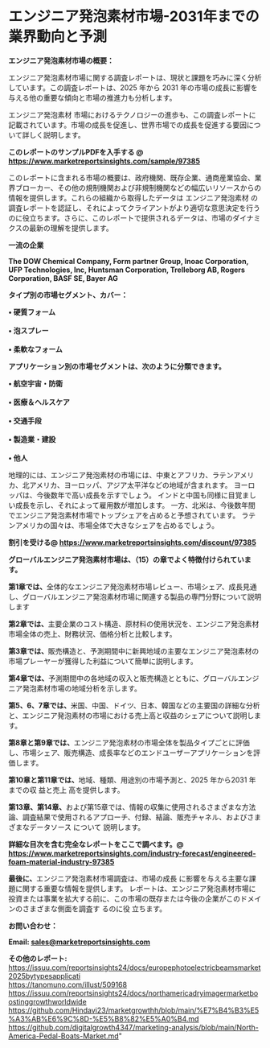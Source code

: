 # エンジニア発泡素材市場-2031年までの業界動向と予測

<strong><b>エンジニア発泡素材市場の概要：</b></strong>

エンジニア発泡素材市場に関する調査レポートは、現状と課題を巧みに深く分析しています。この調査レポートは、2025 年から 2031 年の市場の成長に影響を与える他の重要な傾向と市場の推進力も分析します。

エンジニア発泡素材 市場におけるテクノロジーの進歩も、この調査レポートに記載されています。市場の成長を促進し、世界市場での成長を促進する要因について詳しく説明します。

<strong>このレポートのサンプルPDFを入手する @ <a href=https://www.marketreportsinsights.com/sample/97385>https://www.marketreportsinsights.com/sample/97385</a></strong>

このレポートに含まれる市場の概要は、政府機関、既存企業、通商産業協会、業界ブローカー、その他の規制機関および非規制機関などの幅広いリソースからの情報を提供します。これらの組織から取得したデータは エンジニア発泡素材 の調査レポートを認証し、それによってクライアントがより適切な意思決定を行うのに役立ちます。さらに、このレポートで提供されるデータは、市場のダイナミクスの最新の理解を提供します。

<strong>一流の企業</strong>

<strong><b>The DOW Chemical Company, Form partner Group, Inoac Corporation, UFP Technologies, Inc, Huntsman Corporation, Trelleborg AB, Rogers Corporation, BASF SE, Bayer AG</b></strong>

<strong><b>タイプ別の市場セグメント、カバー：</b></strong>

<strong>• 硬質フォーム<br><br>• 泡スプレー<br><br>• 柔軟なフォーム</strong>

<strong><b>アプリケーション別の市場セグメントは、次のように分類できます。</b></strong>

<strong>• 航空宇宙・防衛<br><br>• 医療＆ヘルスケア<br><br>• 交通手段<br><br>• 製造業・建設<br><br>• 他人</strong>

 地理的には、エンジニア発泡素材の市場には、中東とアフリカ、ラテンアメリカ、北アメリカ、ヨーロッパ、アジア太平洋などの地域が含まれます。 ヨーロッパは、今後数年で高い成長を示すでしょう。 インドと中国も同様に目覚ましい成長を示し、それによって雇用数が増加します。 一方、北米は、今後数年間でエンジニア発泡素材市場でトップシェアを占めると予想されています。 ラテンアメリカの国々は、市場全体で大きなシェアを占めるでしょう。

<strong>割引を受ける@ <a href=https://www.marketreportsinsights.com/discount/97385>https://www.marketreportsinsights.com/discount/97385</a></strong>

<strong><b>グローバルエンジニア発泡素材市場は、（15）の章でよく特徴付けられています。</b></strong>

<strong><b>第</b></strong><strong><b>1章では、</b></strong>全体的なエンジニア発泡素材市場レビュー、市場シェア、成長見通し、グローバルエンジニア発泡素材市場に関連する製品の専門分野について説明します

<strong><b>第2章では、</b></strong>主要企業のコスト構造、原材料の使用状況を、エンジニア発泡素材市場全体の売上、財務状況、価格分析と比較します。

<strong><b>第3章では、</b></strong>販売構造と、予測期間中に新興地域の主要なエンジニア発泡素材の市場プレーヤーが獲得した利益について簡単に説明します。

<strong><b>第4章では、</b></strong>予測期間中の各地域の収入と販売構造とともに、グローバルエンジニア発泡素材市場の地域分析を示します。

<strong><b>第5、6、7章では、</b></strong>米国、中国、ドイツ、日本、韓国などの主要国の詳細な分析と、エンジニア発泡素材の市場における売上高と収益のシェアについて説明します。

<strong><b>第8章と第9章では、</b></strong>エンジニア発泡素材の市場全体を製品タイプごとに評価し、市場シェア、販売構造、成長率などのエンドユーザーアプリケーションを評価します。

<strong><b>第10章と第11章では、</b></strong>地域、種類、用途別の市場予測と、2025 年から2031 年までの収 益と売上 高を提供します。

<strong><b>第13章、第14章、</b></strong>および第15章では、情報の収集に使用されるさまざまな方法論、調査結果で使用されるアプローチ、付録、結論、販売チャネル、およびさまざまなデータソース について 説明します。

<strong>詳細な目次を含む完全なレポートをここで調べます。@ <a href=https://www.marketreportsinsights.com/industry-forecast/engineered-foam-material-industry-97385>https://www.marketreportsinsights.com/industry-forecast/engineered-foam-material-industry-97385</a></strong>

<strong><b>最後に、</b></strong>エンジニア発泡素材市場調査は、市場の成長 に影響を</a>与える主要な課題に関する重要な情報を提供します。 レポートは、エンジニア発泡素材市場に投資または事業を拡大する前に、この市場の既存または今後の企業がこのドメインのさまざまな側面を調査す るのに役 立ちます。

<strong><b>お問い合わせ：</b></strong>

<strong>Email: </strong><a href=mailto:sales@marketreportsinsights.com><strong>sales@marketreportsinsights.com</strong></a>

<strong>その他のレポート:</strong>
<br>
<a href=https://issuu.com/reportsinsights24/docs/europephotoelectricbeamsmarket2025bytypesapplicati>https://issuu.com/reportsinsights24/docs/europephotoelectricbeamsmarket2025bytypesapplicati</a>
<br>
<a href=https://tanomuno.com/illust/509168>https://tanomuno.com/illust/509168</a>
<br>
<a href=https://issuu.com/reportsinsights24/docs/northamericadryimagermarketboostinggrowthworldwide>https://issuu.com/reportsinsights24/docs/northamericadryimagermarketboostinggrowthworldwide</a>
<br>
<a href=https://github.com/Hindavi23/marketgrowthh/blob/main/%E7%B4%B3%E5%A3%AB%E6%9C%8D-%E5%B8%82%E5%A0%B4.md>https://github.com/Hindavi23/marketgrowthh/blob/main/%E7%B4%B3%E5%A3%AB%E6%9C%8D-%E5%B8%82%E5%A0%B4.md</a>
<br>
<a href=https://github.com/digitalgrowth4347/marketing-analysis/blob/main/North-America-Pedal-Boats-Market.md>https://github.com/digitalgrowth4347/marketing-analysis/blob/main/North-America-Pedal-Boats-Market.md</a>"
